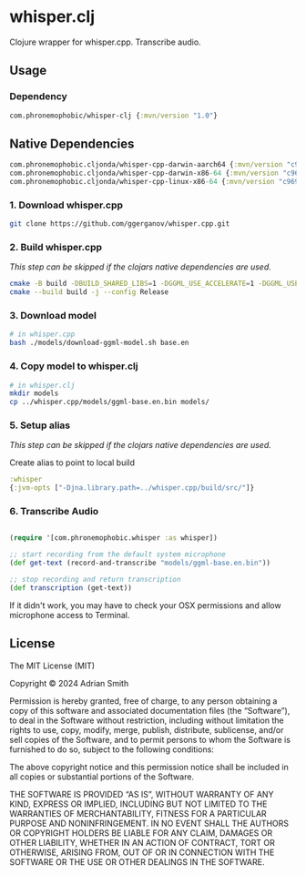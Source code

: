 # whisper.clj

Clojure wrapper for whisper.cpp. Transcribe audio.

## Usage

### Dependency

```clojure
com.phronemophobic/whisper-clj {:mvn/version "1.0"}
```
## Native Dependencies

```clojure
com.phronemophobic.cljonda/whisper-cpp-darwin-aarch64 {:mvn/version "c96906d84dd6a1c40ea797ad542df3a0c47307a3"}
com.phronemophobic.cljonda/whisper-cpp-darwin-x86-64 {:mvn/version "c96906d84dd6a1c40ea797ad542df3a0c47307a3"}
com.phronemophobic.cljonda/whisper-cpp-linux-x86-64 {:mvn/version "c96906d84dd6a1c40ea797ad542df3a0c47307a3"}
```

### 1. Download whisper.cpp

```bash
git clone https://github.com/ggerganov/whisper.cpp.git
```

### 2. Build whisper.cpp

_This step can be skipped if the clojars native dependencies are used._

```bash
cmake -B build -DBUILD_SHARED_LIBS=1 -DGGML_USE_ACCELERATE=1 -DGGML_USE_METAL=1 -DGGML_METAL_EMBED_LIBRARY=1
cmake --build build -j --config Release
```

### 3. Download model

```bash
# in whisper.cpp
bash ./models/download-ggml-model.sh base.en
```

### 4. Copy model to whisper.clj

```bash
# in whisper.clj
mkdir models
cp ../whisper.cpp/models/ggml-base.en.bin models/
```

### 5. Setup alias

_This step can be skipped if the clojars native dependencies are used._

Create alias to point to local build

```clojure
:whisper
{:jvm-opts ["-Djna.library.path=../whisper.cpp/build/src/"]}
```

### 6. Transcribe Audio

```clojure

(require '[com.phronemophobic.whisper :as whisper])

;; start recording from the default system microphone
(def get-text (record-and-transcribe "models/ggml-base.en.bin"))

;; stop recording and return transcription
(def transcription (get-text))
```

If it didn't work, you may have to check your OSX permissions and allow microphone access to Terminal.

## License

The MIT License (MIT)

Copyright © 2024 Adrian Smith

Permission is hereby granted, free of charge, to any person obtaining a copy of this software and associated documentation files (the “Software”), to deal in the Software without restriction, including without limitation the rights to use, copy, modify, merge, publish, distribute, sublicense, and/or sell copies of the Software, and to permit persons to whom the Software is furnished to do so, subject to the following conditions:

The above copyright notice and this permission notice shall be included in all copies or substantial portions of the Software.

THE SOFTWARE IS PROVIDED “AS IS”, WITHOUT WARRANTY OF ANY KIND, EXPRESS OR IMPLIED, INCLUDING BUT NOT LIMITED TO THE WARRANTIES OF MERCHANTABILITY, FITNESS FOR A PARTICULAR PURPOSE AND NONINFRINGEMENT. IN NO EVENT SHALL THE AUTHORS OR COPYRIGHT HOLDERS BE LIABLE FOR ANY CLAIM, DAMAGES OR OTHER LIABILITY, WHETHER IN AN ACTION OF CONTRACT, TORT OR OTHERWISE, ARISING FROM, OUT OF OR IN CONNECTION WITH THE SOFTWARE OR THE USE OR OTHER DEALINGS IN THE SOFTWARE.



